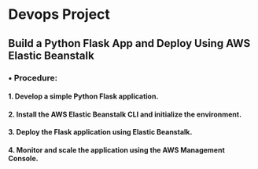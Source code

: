 # Devops Project 

## Build a Python Flask App and Deploy Using AWS Elastic Beanstalk
### • Procedure:
#### 1. Develop a simple Python Flask application.
#### 2. Install the AWS Elastic Beanstalk CLI and initialize the environment.
#### 3. Deploy the Flask application using Elastic Beanstalk.
#### 4. Monitor and scale the application using the AWS Management Console.

